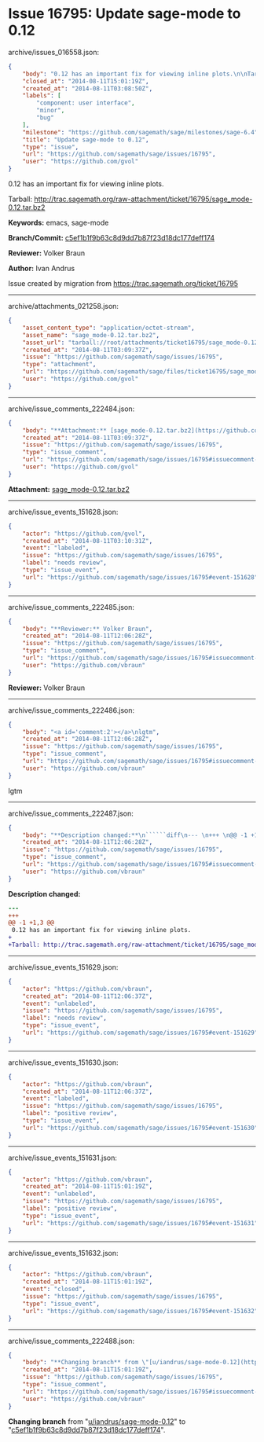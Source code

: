 # Issue 16795: Update sage-mode to 0.12

archive/issues_016558.json:
```json
{
    "body": "0.12 has an important fix for viewing inline plots.\n\nTarball: http://trac.sagemath.org/raw-attachment/ticket/16795/sage_mode-0.12.tar.bz2\n\n**Keywords:** emacs, sage-mode\n\n**Branch/Commit:** [c5ef1b1f9b63c8d9dd7b87f23d18dc177deff174](https://github.com/sagemath/sagetrac-mirror/commit/c5ef1b1f9b63c8d9dd7b87f23d18dc177deff174)\n\n**Reviewer:** Volker Braun\n\n**Author:** Ivan Andrus\n\nIssue created by migration from https://trac.sagemath.org/ticket/16795\n\n",
    "closed_at": "2014-08-11T15:01:19Z",
    "created_at": "2014-08-11T03:08:50Z",
    "labels": [
        "component: user interface",
        "minor",
        "bug"
    ],
    "milestone": "https://github.com/sagemath/sage/milestones/sage-6.4",
    "title": "Update sage-mode to 0.12",
    "type": "issue",
    "url": "https://github.com/sagemath/sage/issues/16795",
    "user": "https://github.com/gvol"
}
```
0.12 has an important fix for viewing inline plots.

Tarball: http://trac.sagemath.org/raw-attachment/ticket/16795/sage_mode-0.12.tar.bz2

**Keywords:** emacs, sage-mode

**Branch/Commit:** [c5ef1b1f9b63c8d9dd7b87f23d18dc177deff174](https://github.com/sagemath/sagetrac-mirror/commit/c5ef1b1f9b63c8d9dd7b87f23d18dc177deff174)

**Reviewer:** Volker Braun

**Author:** Ivan Andrus

Issue created by migration from https://trac.sagemath.org/ticket/16795





---

archive/attachments_021258.json:
```json
{
    "asset_content_type": "application/octet-stream",
    "asset_name": "sage_mode-0.12.tar.bz2",
    "asset_url": "tarball://root/attachments/ticket16795/sage_mode-0.12.tar.bz2",
    "created_at": "2014-08-11T03:09:37Z",
    "issue": "https://github.com/sagemath/sage/issues/16795",
    "type": "attachment",
    "url": "https://github.com/sagemath/sage/files/ticket16795/sage_mode-0.12.tar.bz2",
    "user": "https://github.com/gvol"
}
```



---

archive/issue_comments_222484.json:
```json
{
    "body": "**Attachment:** [sage_mode-0.12.tar.bz2](https://github.com/sagemath/sage/files/ticket16795/sage_mode-0.12.tar.bz2)",
    "created_at": "2014-08-11T03:09:37Z",
    "issue": "https://github.com/sagemath/sage/issues/16795",
    "type": "issue_comment",
    "url": "https://github.com/sagemath/sage/issues/16795#issuecomment-222484",
    "user": "https://github.com/gvol"
}
```

**Attachment:** [sage_mode-0.12.tar.bz2](https://github.com/sagemath/sage/files/ticket16795/sage_mode-0.12.tar.bz2)



---

archive/issue_events_151628.json:
```json
{
    "actor": "https://github.com/gvol",
    "created_at": "2014-08-11T03:10:31Z",
    "event": "labeled",
    "issue": "https://github.com/sagemath/sage/issues/16795",
    "label": "needs review",
    "type": "issue_event",
    "url": "https://github.com/sagemath/sage/issues/16795#event-151628"
}
```



---

archive/issue_comments_222485.json:
```json
{
    "body": "**Reviewer:** Volker Braun",
    "created_at": "2014-08-11T12:06:28Z",
    "issue": "https://github.com/sagemath/sage/issues/16795",
    "type": "issue_comment",
    "url": "https://github.com/sagemath/sage/issues/16795#issuecomment-222485",
    "user": "https://github.com/vbraun"
}
```

**Reviewer:** Volker Braun



---

archive/issue_comments_222486.json:
```json
{
    "body": "<a id='comment:2'></a>\nlgtm",
    "created_at": "2014-08-11T12:06:28Z",
    "issue": "https://github.com/sagemath/sage/issues/16795",
    "type": "issue_comment",
    "url": "https://github.com/sagemath/sage/issues/16795#issuecomment-222486",
    "user": "https://github.com/vbraun"
}
```

<a id='comment:2'></a>
lgtm



---

archive/issue_comments_222487.json:
```json
{
    "body": "**Description changed:**\n``````diff\n--- \n+++ \n@@ -1 +1,3 @@\n 0.12 has an important fix for viewing inline plots.\n+\n+Tarball: http://trac.sagemath.org/raw-attachment/ticket/16795/sage_mode-0.12.tar.bz2\n``````\n",
    "created_at": "2014-08-11T12:06:28Z",
    "issue": "https://github.com/sagemath/sage/issues/16795",
    "type": "issue_comment",
    "url": "https://github.com/sagemath/sage/issues/16795#issuecomment-222487",
    "user": "https://github.com/vbraun"
}
```

**Description changed:**
``````diff
--- 
+++ 
@@ -1 +1,3 @@
 0.12 has an important fix for viewing inline plots.
+
+Tarball: http://trac.sagemath.org/raw-attachment/ticket/16795/sage_mode-0.12.tar.bz2
``````




---

archive/issue_events_151629.json:
```json
{
    "actor": "https://github.com/vbraun",
    "created_at": "2014-08-11T12:06:37Z",
    "event": "unlabeled",
    "issue": "https://github.com/sagemath/sage/issues/16795",
    "label": "needs review",
    "type": "issue_event",
    "url": "https://github.com/sagemath/sage/issues/16795#event-151629"
}
```



---

archive/issue_events_151630.json:
```json
{
    "actor": "https://github.com/vbraun",
    "created_at": "2014-08-11T12:06:37Z",
    "event": "labeled",
    "issue": "https://github.com/sagemath/sage/issues/16795",
    "label": "positive review",
    "type": "issue_event",
    "url": "https://github.com/sagemath/sage/issues/16795#event-151630"
}
```



---

archive/issue_events_151631.json:
```json
{
    "actor": "https://github.com/vbraun",
    "created_at": "2014-08-11T15:01:19Z",
    "event": "unlabeled",
    "issue": "https://github.com/sagemath/sage/issues/16795",
    "label": "positive review",
    "type": "issue_event",
    "url": "https://github.com/sagemath/sage/issues/16795#event-151631"
}
```



---

archive/issue_events_151632.json:
```json
{
    "actor": "https://github.com/vbraun",
    "created_at": "2014-08-11T15:01:19Z",
    "event": "closed",
    "issue": "https://github.com/sagemath/sage/issues/16795",
    "type": "issue_event",
    "url": "https://github.com/sagemath/sage/issues/16795#event-151632"
}
```



---

archive/issue_comments_222488.json:
```json
{
    "body": "**Changing branch** from \"[u/iandrus/sage-mode-0.12](https://github.com/sagemath/sagetrac-mirror/tree/u/iandrus/sage-mode-0.12)\" to \"[c5ef1b1f9b63c8d9dd7b87f23d18dc177deff174](https://github.com/sagemath/sagetrac-mirror/commit/c5ef1b1f9b63c8d9dd7b87f23d18dc177deff174)\".",
    "created_at": "2014-08-11T15:01:19Z",
    "issue": "https://github.com/sagemath/sage/issues/16795",
    "type": "issue_comment",
    "url": "https://github.com/sagemath/sage/issues/16795#issuecomment-222488",
    "user": "https://github.com/vbraun"
}
```

**Changing branch** from "[u/iandrus/sage-mode-0.12](https://github.com/sagemath/sagetrac-mirror/tree/u/iandrus/sage-mode-0.12)" to "[c5ef1b1f9b63c8d9dd7b87f23d18dc177deff174](https://github.com/sagemath/sagetrac-mirror/commit/c5ef1b1f9b63c8d9dd7b87f23d18dc177deff174)".
